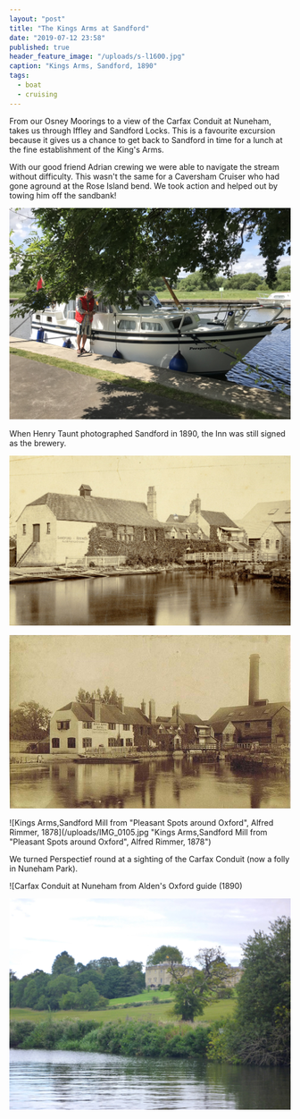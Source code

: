 ```yaml
---
layout: "post"
title: "The Kings Arms at Sandford"
date: "2019-07-12 23:58"
published: true
header_feature_image: "/uploads/s-l1600.jpg"
caption: "Kings Arms, Sandford, 1890"
tags:
  - boat
  - cruising
---
```

From our Osney Moorings to a view of the Carfax Conduit at Nuneham, takes us through Iffley and Sandford Locks. This is a favourite excursion because it gives us a chance to get back to Sandford in time for a lunch at the fine establishment of the King's Arms.

With our good friend Adrian crewing we were able to navigate the stream without difficulty. This wasn't the same for a Caversham Cruiser who had gone aground at the Rose Island bend. We took action and helped out by towing him off the sandbank!

![Tucked in under the trees at the King's Arms at Sandford](/uploads/IMG_0096.jpg "Tucked in under the trees at the King's Arms at Sandford")

When Henry Taunt photographed Sandford in 1890, the Inn was still signed as the brewery.


![Henry Taunt. Sandford Brewery, c1890](/uploads/henry-taunt109mini.jpg "Henry Taunt. Sandford Brewery, c1890")

![Kings Arms, Sandford, 1890](/uploads/s-l1600.jpg "Kings Arms, Sandford, 1890")

![Kings Arms,Sandford Mill from "Pleasant Spots around Oxford", Alfred Rimmer, 1878](/uploads/IMG_0105.jpg "Kings Arms,Sandford Mill from "Pleasant Spots around Oxford", Alfred Rimmer, 1878")

We turned Perspectief round at a sighting of the Carfax Conduit (now a folly in Nuneham Park).

![Carfax Conduit at Nuneham from Alden's Oxford guide (1890)

![A view of Nunenham House from the Thames](/uploads/P1030162.jpg "A view of Nunenham House from the Thames")
